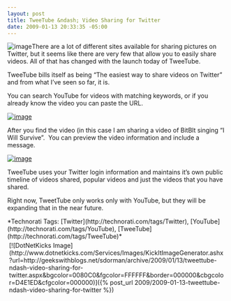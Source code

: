 ```yaml
---
layout: post
title: TweeTube &ndash; Video Sharing for Twitter
date: 2009-01-13 20:33:35 -05:00
---
```


![image](http://gwb.blob.core.windows.net/sdorman/WindowsLiveWriter/AnnouncingTweetTube_10F4D/image_7.png "image")There are a lot of different sites available for sharing pictures on Twitter, but it seems like there are very few that allow you to easily share videos. All of that has changed with the launch today of TweeTube.

TweeTube bills itself as being “The easiest way to share videos on Twitter” and from what I’ve seen so far, it is.

You can search YouTube for videos with matching keywords, or if you already know the video you can paste the URL.

[![image](http://gwb.blob.core.windows.net/sdorman/WindowsLiveWriter/AnnouncingTweetTube_10F4D/image_thumb_1.png "image")](http://gwb.blob.core.windows.net/sdorman/WindowsLiveWriter/AnnouncingTweetTube_10F4D/image_4.png) 

After you find the video (in this case I am sharing a video of BitBlt singing “I Will Survive”.  You can preview the video information and include a message.

[![image](http://gwb.blob.core.windows.net/sdorman/WindowsLiveWriter/AnnouncingTweetTube_10F4D/image_thumb_2.png "image")](http://gwb.blob.core.windows.net/sdorman/WindowsLiveWriter/AnnouncingTweetTube_10F4D/image_6.png) 

TweeTube uses your Twitter login information and maintains it’s own public timeline of videos shared, popular videos and just the videos that you have shared.

Right now, TweetTube only works only with YouTube, but they will be expanding that in the near future.

<div style="PADDING-BOTTOM: 0px; MARGIN: 0px; PADDING-LEFT: 0px; PADDING-RIGHT: 0px; DISPLAY: inline; FLOAT: none; PADDING-TOP: 0px" id="scid:0767317B-992E-4b12-91E0-4F059A8CECA8:40d7d36f-657b-4638-bf47-247cfb60688a" class="wlWriterSmartContent">*Technorati Tags: [Twitter](http://technorati.com/tags/Twitter), [YouTube](http://technorati.com/tags/YouTube), [TweeTube](http://technorati.com/tags/TweeTube)*</div>
<div style="TEXT-ALIGN: left; PADDING-BOTTOM: 4px; MARGIN: 0px; PADDING-LEFT: 4px; PADDING-RIGHT: 4px; PADDING-TOP: 4px" class="wlWriterHeaderFooter">[![DotNetKicks Image](http://www.dotnetkicks.com/Services/Images/KickItImageGenerator.ashx?url=http://geekswithblogs.net/sdorman/archive/2009/01/13/tweettube-ndash-video-sharing-for-twitter.aspx&bgcolor=0080C0&fgcolor=FFFFFF&border=000000&cbgcolor=D4E1ED&cfgcolor=000000)]({% post_url 2009/2009-01-13-tweettube-ndash-video-sharing-for-twitter %})</div>
